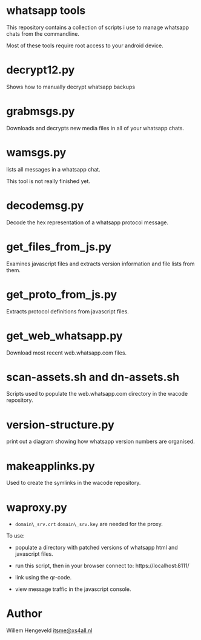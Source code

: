 whatsapp tools
==============

This repository contains a collection of scripts i use to manage whatsapp chats from the commandline.

Most of these tools require root access to your android device.


decrypt12.py
============

Shows how to manually decrypt whatsapp backups


grabmsgs.py
===========

Downloads and decrypts new media files in all of your whatsapp chats.


wamsgs.py
=========

lists all messages in a whatsapp chat.

This tool is not really finished yet.



decodemsg.py
============

Decode the hex representation of a whatsapp protocol message.


get\_files\_from\_js.py
====================

Examines javascript files and extracts version information and file lists from them.

get\_proto\_from\_js.py
====================

Extracts protocol definitions from javascript files.


get\_web\_whatsapp.py
====================

Download most recent web.whatsapp.com files.

scan-assets.sh and dn-assets.sh
==============

Scripts used to populate the web.whatsapp.com directory in the wacode repository.

version-structure.py
====================

print out a diagram showing how whatsapp version numbers are organised.

makeapplinks.py
===============

Used to create the symlinks in the wacode repository.


waproxy.py
============

 * `domain\_srv.crt` `domain\_srv.key` are needed for the proxy.

To use: 
  * populate a directory with patched versions of whatsapp html and javascript files.

  * run this script, then in your browser connect to: https://localhost:8111/
  * link using the qr-code.
  * view message traffic in the javascript console.


Author
======

Willem Hengeveld <itsme@xs4all.nl>


